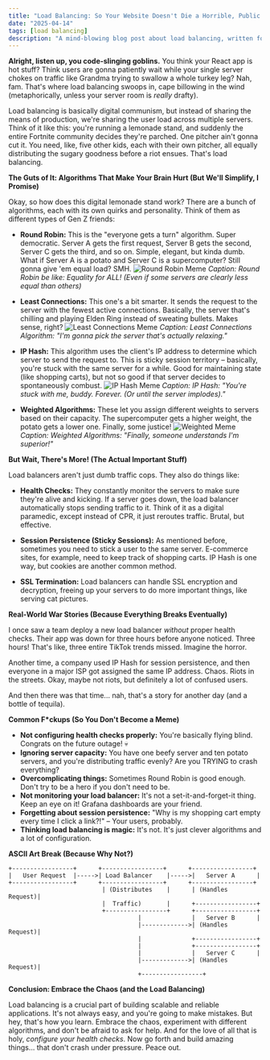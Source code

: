 ```yaml
---
title: "Load Balancing: So Your Website Doesn't Die a Horrible, Public Death (💀🙏)"
date: "2025-04-14"
tags: [load balancing]
description: "A mind-blowing blog post about load balancing, written for chaotic Gen Z engineers."
---
```


**Alright, listen up, you code-slinging goblins.** You think your React app is hot stuff? Think users are gonna patiently wait while your single server chokes on traffic like Grandma trying to swallow a whole turkey leg? Nah, fam. That's where load balancing swoops in, cape billowing in the wind (metaphorically, unless your server room is *really* drafty).

Load balancing is basically digital communism, but instead of sharing the means of production, we're sharing the user load across multiple servers. Think of it like this: you're running a lemonade stand, and suddenly the entire Fortnite community decides they're parched. One pitcher ain't gonna cut it. You need, like, five other kids, each with their own pitcher, all equally distributing the sugary goodness before a riot ensues. That's load balancing.

**The Guts of It: Algorithms That Make Your Brain Hurt (But We'll Simplify, I Promise)**

Okay, so how does this digital lemonade stand work? There are a bunch of algorithms, each with its own quirks and personality. Think of them as different types of Gen Z friends:

*   **Round Robin:** This is the "everyone gets a turn" algorithm. Super democratic. Server A gets the first request, Server B gets the second, Server C gets the third, and so on. Simple, elegant, but kinda dumb. What if Server A is a potato and Server C is a supercomputer? Still gonna give 'em equal load? SMH.
    ![Round Robin Meme](https://i.imgflip.com/2k4d1h.jpg) *Caption: Round Robin be like: Equality for ALL! (Even if some servers are clearly less equal than others)*

*   **Least Connections:** This one's a bit smarter. It sends the request to the server with the fewest active connections. Basically, the server that's chilling and playing Elden Ring instead of sweating bullets. Makes sense, right?
    ![Least Connections Meme](https://i.imgflip.com/700y9x.jpg) *Caption: Least Connections Algorithm: "I'm gonna pick the server that's actually relaxing."*

*   **IP Hash:** This algorithm uses the client's IP address to determine which server to send the request to. This is sticky session territory – basically, you're stuck with the same server for a while. Good for maintaining state (like shopping carts), but not so good if that server decides to spontaneously combust.
    ![IP Hash Meme](https://i.imgflip.com/3g0x1h.jpg) *Caption: IP Hash: "You're stuck with me, buddy. Forever. (Or until the server implodes)."*

*   **Weighted Algorithms:** These let you assign different weights to servers based on their capacity. The supercomputer gets a higher weight, the potato gets a lower one. Finally, some justice!
    ![Weighted Meme](https://i.imgflip.com/6o6f53.jpg) *Caption: Weighted Algorithms: "Finally, someone understands I'm superior!"*

**But Wait, There's More! (The Actual Important Stuff)**

Load balancers aren't just dumb traffic cops. They also do things like:

*   **Health Checks:** They constantly monitor the servers to make sure they're alive and kicking. If a server goes down, the load balancer automatically stops sending traffic to it. Think of it as a digital paramedic, except instead of CPR, it just reroutes traffic. Brutal, but effective.

*   **Session Persistence (Sticky Sessions):** As mentioned before, sometimes you need to stick a user to the same server. E-commerce sites, for example, need to keep track of shopping carts. IP Hash is one way, but cookies are another common method.

*   **SSL Termination:** Load balancers can handle SSL encryption and decryption, freeing up your servers to do more important things, like serving cat pictures.

**Real-World War Stories (Because Everything Breaks Eventually)**

I once saw a team deploy a new load balancer *without* proper health checks. Their app was down for three hours before anyone noticed. Three hours! That's like, three entire TikTok trends missed. Imagine the horror.

Another time, a company used IP Hash for session persistence, and then everyone in a major ISP got assigned the same IP address. Chaos. Riots in the streets. Okay, maybe not riots, but definitely a lot of confused users.

And then there was that time... nah, that's a story for another day (and a bottle of tequila).

**Common F\*ckups (So You Don't Become a Meme)**

*   **Not configuring health checks properly:** You're basically flying blind. Congrats on the future outage! 💀
*   **Ignoring server capacity:** You have one beefy server and ten potato servers, and you're distributing traffic evenly? Are you TRYING to crash everything?
*   **Overcomplicating things:** Sometimes Round Robin is good enough. Don't try to be a hero if you don't need to be.
*   **Not monitoring your load balancer:** It's not a set-it-and-forget-it thing. Keep an eye on it! Grafana dashboards are your friend.
*   **Forgetting about session persistence:** "Why is my shopping cart empty every time I click a link?!" – Your users, probably.
*   **Thinking load balancing is magic:** It's not. It's just clever algorithms and a lot of configuration.

**ASCII Art Break (Because Why Not?)**

```
+-----------------+      +-----------------+      +-----------------+
|   User Request  |----->| Load Balancer    |----->|   Server A      |
+-----------------+      +-----------------+      +-----------------+
                          | (Distributes    |      | (Handles Request)|
                          |  Traffic)       |      +-----------------+
                          +-----------------+      +-----------------+
                                    |              |   Server B      |
                                    |------------->| (Handles Request)|
                                    |              +-----------------+
                                    |              +-----------------+
                                    |              |   Server C      |
                                    |------------->| (Handles Request)|
                                    +-----------------+
```

**Conclusion: Embrace the Chaos (and the Load Balancing)**

Load balancing is a crucial part of building scalable and reliable applications. It's not always easy, and you're going to make mistakes. But hey, that's how you learn. Embrace the chaos, experiment with different algorithms, and don't be afraid to ask for help. And for the love of all that is holy, *configure your health checks*. Now go forth and build amazing things... that don't crash under pressure. Peace out.
